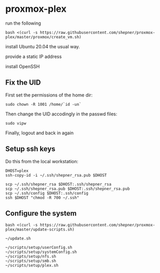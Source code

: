 # proxmox-plex

run the following

``` shell
bash <(curl -s https://raw.githubusercontent.com/shepner/proxmox-plex/master/proxmox/create_vm.sh)
```

install Ubuntu 20.04 the usual way.

provide a static IP address

install OpenSSH

## Fix the UID

First set the permissions of the home dir:

``` shell
sudo chown -R 1001 /home/`id -un`
```

Then change the UID accodingly in the passwd files:

``` shell
sudo vipw
```

Finally, logout and back in again

## Setup ssh keys

Do this from the local workstation:

``` shell
DHOST=plex
ssh-copy-id -i ~/.ssh/shepner_rsa.pub $DHOST

scp ~/.ssh/shepner_rsa $DHOST:.ssh/shepner_rsa
scp ~/.ssh/shepner_rsa.pub $DHOST:.ssh/shepner_rsa.pub
scp ~/.ssh/config $DHOST:.ssh/config
ssh $DHOST "chmod -R 700 ~/.ssh"
```

## Configure the system

``` shell
bash <(curl -s https://raw.githubusercontent.com/shepner/proxmox-plex/master/update-scripts.sh)

~/update.sh

~/scripts/setup/userConfig.sh
~/scripts/setup/systemConfig.sh
~/scripts/setup/nfs.sh
~/scripts/setup/smb.sh
~/scripts/setup/plex.sh
```
